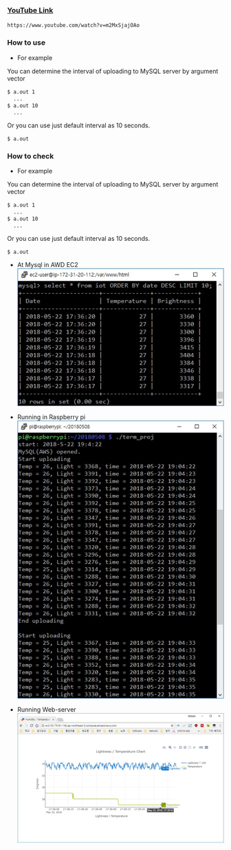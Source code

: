 ### [YouTube Link](https://www.youtube.com/watch?v=m2MxSjajOAo)
```
https://www.youtube.com/watch?v=m2MxSjajOAo
```

### How to use

* For example

You can determine the interval of uploading to MySQL server by argument vector
```
$ a.out 1
  ...
$ a.out 10
  ...
```
Or you can use just default interval as 10 seconds.
```
$ a.out
```

### How to check

* For example

You can determine the interval of uploading to MySQL server by argument vector
```
$ a.out 1
  ...
$ a.out 10
  ...
```
Or you can use just default interval as 10 seconds.
```
$ a.out
```

* At Mysql in AWD EC2
![MySQL](./image/MySQL.jpg)

* Running in Raspberry pi
![Running](./image/Running.jpg)

* Running Web-server
![web](./image/web.jpg)
